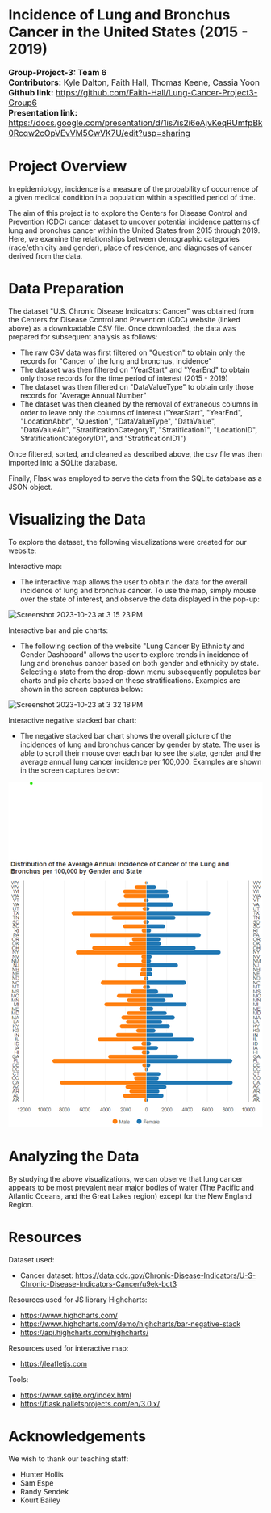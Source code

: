 # Incidence of Lung and Bronchus Cancer in the United States (2015 - 2019)
<font size="3">**Group-Project-3: Team 6**  
**Contributors:** Kyle Dalton, Faith Hall, Thomas Keene, Cassia Yoon  
**Github link:** https://github.com/Faith-Hall/Lung-Cancer-Project3-Group6  
**Presentation link:** https://docs.google.com/presentation/d/1is7is2i6eAjvKeqRUmfpBk0Rcqw2cOpVEvVM5CwVK7U/edit?usp=sharing  
</font>  

# Project Overview  
In epidemiology, incidence is a measure of the probability of occurrence of a given medical condition in a population within a specified period of time.

The aim of this project is to explore the Centers for Disease Control and Prevention (CDC) cancer dataset to uncover potential incidence patterns of lung and bronchus cancer within the United States from 2015 through 2019. Here, we examine the relationships between demographic categories (race/ethnicity and gender), place of residence, and diagnoses of cancer derived from the data.

# Data Preparation
The dataset "U.S. Chronic Disease Indicators: Cancer" was obtained from the Centers for Disease Control and Prevention (CDC) website (linked above) as a downloadable CSV file. Once downloaded, the data was prepared for subsequent analysis as follows:
- The raw CSV data was first filtered on "Question" to obtain only the records for "Cancer of the lung and bronchus, incidence"
- The dataset was then filtered on "YearStart" and "YearEnd" to obtain only those records for the time period of interest (2015 - 2019)
- The dataset was then filtered on "DataValueType" to obtain only those records for "Average Annual Number"
- The dataset was then cleaned by the removal of extraneous columns in order to leave only the columns of interest ("YearStart", "YearEnd", "LocationAbbr", "Question", "DataValueType", "DataValue", "DataValueAlt", "StratificationCategory1", "Stratification1", "LocationID", StratificationCategoryID1", and "StratificationID1")

Once filtered, sorted, and cleaned as described above, the csv file was then imported into a SQLite database.

Finally, Flask was employed to serve the data from the SQLite database as a JSON object.

# Visualizing the Data
To explore the dataset, the following visualizations were created for our website:

Interactive map:
- The interactive map allows the user to obtain the data for the overall incidence of lung and bronchus cancer. To use the map, simply mouse over the state of interest, and observe the data displayed in the pop-up:

![Screenshot 2023-10-23 at 3 15 23 PM](https://github.com/Faith-Hall/Lung-Cancer-Project3-Group6/assets/137319054/c31fac0c-3e51-4053-9d3c-951bbb1fbb9a)

Interactive bar and pie charts:
- The following section of the website "Lung Cancer By Ethnicity and Gender Dashboard" allows the user to explore trends in incidence of lung and bronchus cancer based on both gender and ethnicity by state. Selecting a state from the drop-down menu subsequently populates bar charts and pie charts based on these stratifications. Examples are shown in the screen captures below:

![Screenshot 2023-10-23 at 3 32 18 PM](https://github.com/Faith-Hall/Lung-Cancer-Project3-Group6/assets/137319054/3539a6aa-85d8-4ea6-833b-181d68eef35c)

Interactive negative stacked bar chart:
- The negative stacked bar chart shows the overall picture of the incidences of lung and bronchus cancer by gender by state. The user is able to scroll their mouse over each bar to see the state, gender and the average annual lung cancer incidence per 100,000. Examples are shown in the screen captures below:

![negative-stacked-chart](/Readme_imgs/A_4_chart.png)

# Analyzing the Data
By studying the above visualizations, we can observe that lung cancer appears to be most prevalent near major bodies of water (The Pacific and Atlantic Oceans, and the Great Lakes region) except for the New England Region. 

# Resources  
Dataset used:  
- Cancer dataset: https://data.cdc.gov/Chronic-Disease-Indicators/U-S-Chronic-Disease-Indicators-Cancer/u9ek-bct3  

Resources used for JS library Highcharts:
- https://www.highcharts.com/
- https://www.highcharts.com/demo/highcharts/bar-negative-stack
- https://api.highcharts.com/highcharts/

Resources used for interactive map:
- https://leafletjs.com
  
Tools:
- https://www.sqlite.org/index.html
- https://flask.palletsprojects.com/en/3.0.x/

# Acknowledgements
We wish to thank our teaching staff:
- Hunter Hollis
- Sam Espe
- Randy Sendek
- Kourt Bailey
